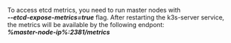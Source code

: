 To access etcd metrics, you need to run master nodes with   
***--etcd-expose-metrics=true*** flag.
After restarting the k3s-server service,  
the metrics will be available by the following endpont:  
     ***%master-node-ip%:2381/metrics***
